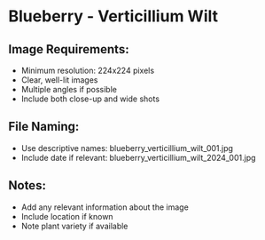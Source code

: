 # Blueberry - Verticillium Wilt

## Image Requirements:
- Minimum resolution: 224x224 pixels
- Clear, well-lit images
- Multiple angles if possible
- Include both close-up and wide shots

## File Naming:
- Use descriptive names: blueberry_verticillium_wilt_001.jpg
- Include date if relevant: blueberry_verticillium_wilt_2024_001.jpg

## Notes:
- Add any relevant information about the image
- Include location if known
- Note plant variety if available
